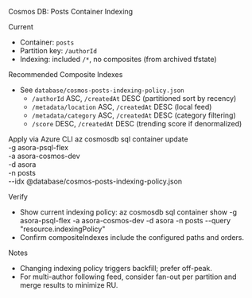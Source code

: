 Cosmos DB: Posts Container Indexing

Current
- Container: `posts`
- Partition key: `/authorId`
- Indexing: included `/*`, no composites (from archived tfstate)

Recommended Composite Indexes
- See `database/cosmos-posts-indexing-policy.json`
  - `/authorId` ASC, `/createdAt` DESC (partitioned sort by recency)
  - `/metadata/location` ASC, `/createdAt` DESC (local feed)
  - `/metadata/category` ASC, `/createdAt` DESC (category filtering)
  - `/score` DESC, `/createdAt` DESC (trending score if denormalized)

Apply via Azure CLI
az cosmosdb sql container update \
  -g asora-psql-flex \
  -a asora-cosmos-dev \
  -d asora \
  -n posts \
  --idx @database/cosmos-posts-indexing-policy.json

Verify
- Show current indexing policy:
  az cosmosdb sql container show -g asora-psql-flex -a asora-cosmos-dev -d asora -n posts --query "resource.indexingPolicy"
- Confirm compositeIndexes include the configured paths and orders.

Notes
- Changing indexing policy triggers backfill; prefer off-peak.
- For multi-author following feed, consider fan-out per partition and merge results to minimize RU.
